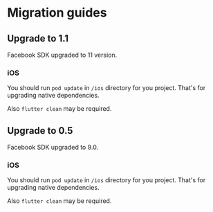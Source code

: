 # Migration guides

## Upgrade to 1.1

Facebook SDK upgraded to 11 version.

### iOS

You should run `pod update` in `/ios` directory for you project. That's for upgrading native dependencies.

Also `flutter clean` may be required.


## Upgrade to 0.5

Facebook SDK upgraded to 9.0.

### iOS

You should run `pod update` in `/ios` directory for you project. That's for upgrading native dependencies.

Also `flutter clean` may be required.
